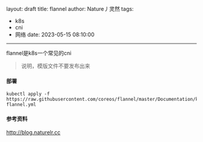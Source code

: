 layout: draft
title: flannel
author: Nature丿灵然
tags:
  - k8s
  - cni
  - 网络
date: 2023-05-15 08:10:00
---
flannel是k8s一个常见的cni

<!--more-->

> 说明，模版文件不要发布出来

#### 部署

```shell
kubectl apply -f https://raw.githubusercontent.com/coreos/flannel/master/Documentation/kube-flannel.yml
```

#### 参考资料

<http://blog.naturelr.cc>
